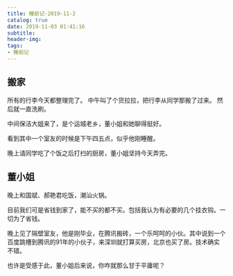 ```yaml
---
title: 睡前记-2019-11-2
catalog: true
date: 2019-11-03 01:41:16
subtitle:
header-img:
tags:
- 睡前记
---
```

## 搬家

所有的行李今天都整理完了。
中午叫了个货拉拉，把行李从同学那搬了过来。
然后就一直洗刷。

中间保洁大姐来了，是个运城老乡，董小姐和她聊得挺好。

看到其中一个室友的时候是下午四五点，似乎他刚睡醒。

晚上请同学吃了个饭之后打扫的厨房，董小姐坚持今天弄完。


## 董小姐

晚上和国斌、郝艳君吃饭，潮汕火锅。

目前我们可是省钱到家了，能不买的都不买。包括我认为有必要的几个挂衣钩。一切为了省钱。

晚上见了隔壁室友，他是刚毕业，在腾讯搬砖，一个乐呵呵的小伙。其中说到一个百度跳槽到腾讯的91年的小伙子，来深圳就打算买房，北京也买了房。技术确实不错。

也许是受感于此，董小姐后来说，你咋就那么甘于平庸呢？


